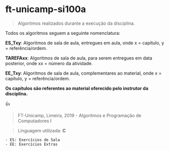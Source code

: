 # ft-unicamp-si100a
> Algoritmos realizados durante a execução da disciplina.


 Todos os algoritmos seguem a seguinte nomenclatura:


__ES_Txy__: Algoritmos de sala de aula, entregues em aula, onde x = capítulo, y = referência/ordem.

__TAREFAxx__: Algoritmos de sala de aula, para serem entregues em data posterior, onde xx = número da atividade.

__EE_Txy__: Algoritmos de sala de aula, complementares ao material, onde x = capítulo, y = referência/ordem.




__Os capítulos são referentes ao material oferecido pelo instrutor da disciplina.__


:+1:

> FT-Unicamp, Limeira, 2019 - Algoritmos e Programação de Computadores I

> Linguagem utilizada: **C**

```
- ES: Exercícios de Sala
- EE: Exercícios Extras
```
